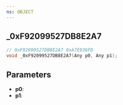 ```yaml
---
ns: OBJECT
---
```

## _0xF92099527DB8E2A7

```c
// 0xF92099527DB8E2A7 0xA7E936FD
void _0xF92099527DB8E2A7(Any p0, Any p1);
```


## Parameters
* **p0**: 
* **p1**: 

